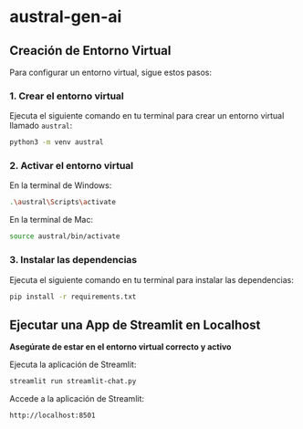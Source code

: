 # austral-gen-ai

## Creación de Entorno Virtual

Para configurar un entorno virtual, sigue estos pasos:

### 1. Crear el entorno virtual

Ejecuta el siguiente comando en tu terminal para crear un entorno virtual llamado `austral`:

```bash
python3 -m venv austral
```

### 2. Activar el entorno virtual

En la terminal de Windows:

```bash
.\austral\Scripts\activate
```

En la terminal de Mac:

```bash
source austral/bin/activate
```


### 3. Instalar las dependencias

Ejecuta el siguiente comando en tu terminal para instalar las dependencias:

```bash
pip install -r requirements.txt
```

## Ejecutar una App de Streamlit en Localhost

**Asegúrate de estar en el entorno virtual correcto y activo**


Ejecuta la aplicación de Streamlit:

```bash
streamlit run streamlit-chat.py
```

Accede a la aplicación de Streamlit:

```bash
http://localhost:8501
```